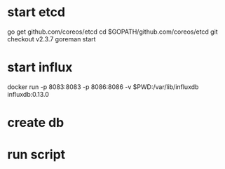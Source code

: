 # start etcd
go get github.com/coreos/etcd 
cd $GOPATH/github.com/coreos/etcd
git checkout v2.3.7
goreman start

# start influx
docker run -p 8083:8083 -p 8086:8086 -v $PWD:/var/lib/influxdb influxdb:0.13.0
# create db

# run script
